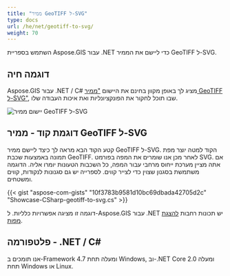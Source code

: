 ```yaml
---
title: "ממיר GeoTIFF ל-SVG"
type: docs
url: /he/net/geotiff-to-svg/
weight: 70
---
```


השתמש בספריית Aspose.GIS עבור .NET כדי ליישם את הממיר GeoTIFF ל-SVG.

## **דוגמה חיה**

Aspose.GIS עבור .NET / C# מציג לך באופן מקוון בחינם את היישום ["ממיר GeoTIFF ל-SVG"](https://products.aspose.app/gis/viewer/geotiff-to-svg), שבו תוכל לחקור את הפונקציונליות ואת איכות העבודה שלו.

![יישום ממיר GeoTIFF ל-SVG](viewer.png)

## **דוגמת קוד - ממיר GeoTIFF ל-SVG**

קטע הקוד הבא מראה לך כיצד ליישם ממיר GeoTIFF ל-SVG. הקוד למטה יוצר מפת תמונה באמצעות שכבת GeoTIFF. לאחר מכן אנו שומרים את המפה בפורמט SVG. אם אתה מציין מערכת ייחוס מרחבי עבור המפה, כל השכבות הטעונות יומרו אליה.
הדוגמה משתמשת בסגנון שצוין כדי לצייר קווים. לספרייה יש גם סגנונות לנקודות, קווים ומשטחים.

{{< gist "aspose-com-gists" "10f3783b9581d10bc69dbada42705d2c" "Showcase-CSharp-geotiff-to-svg.cs" >}}

דוגמה זו מציגה אפשרויות כלליות. ל-Aspose.GIS עבור .NET יש תכונות רחבות [להצגת מפות](https://docs.aspose.com/gis/net/map-rendering/).

## **פלטפורמה - ‎.NET / C#‎**

אנו תומכים ב-Framework 4.7 ומעלה תחת Windows, וב-.NET Core 2.0 ומעלה תחת Windows או Linux.
